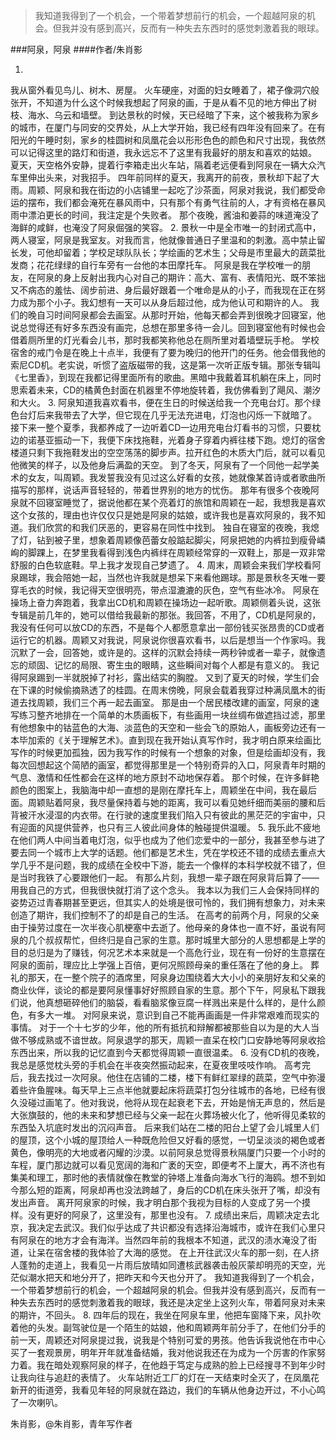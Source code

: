 > 我知道我得到了一个机会，一个带着梦想前行的机会，一个超越阿泉的机会。但我并没有感到高兴，反而有一种失去东西时的感觉刺激着我的眼球。

###阿泉，阿泉
####作者/朱肖影

1.

我从窗外看见鸟儿、树木、房屋。
火车硬座，对面的妇女睡着了，裙子像洞穴般张开，不知道为什么这个时候我想起了阿泉的画，于是从看不见的地方伸出了树枝、海水、乌云和墙壁。
到达景秋的时候，天已经暗了下来，这个被我称为家乡的城市，在厦门与同安的交界处，从上大学开始，我已经有四年没有回来了。在有阳光的午睡时刻，家乡的桂圆树和凤凰花会以形形色色的颜色和尺寸出现，我依然可以记得这里的路灯和街道，我永远忘不了这里有我最好的朋友和喜欢的姑娘。
夏天，天空格外安静，提着行李箱走出火车站，隔着老远便看到阿泉在一辆大众汽车里伸出头来，对我招手。
四年前同样的夏天，我离开的前夜，景秋却下起了大雨。周颖、阿泉和我在街边的小店铺里一起吃了沙茶面，阿泉对我说，我们都受命运的摆布，我们都会淹死在暴风雨中，只有那个有勇气往前的人，才有资格在暴风雨中漂泊更长的时间，我注定是个失败者。
那个夜晚，酱油和姜蒜的味道淹没了海鲜的咸鲜，也淹没了阿泉倔强的笑容。
2.
景秋一中是全市唯一的封闭式高中，两人寝室，阿泉是我室友。对我而言，他就像普通日子里温和的刺激。高中禁止留长发，可他却留着；学校足球队队长；学绘画的艺术生；父母是市里最大的蔬菜批发商；花花绿绿的自行车旁有一台他的本田摩托车。
阿泉是我在学校唯一的朋友，在阿泉的身上反射出我内心对自己的期许：高大、富有、表情阳光、既不笨拙又不病态的羞怯、阔步前进、身后最好跟着一个唯命是从的小子，而我现在正在努力成为那个小子。我幻想有一天可以从身后超过他，成为他认可和期许的人。
我们的晚自习时间阿泉都会去画室。从那时开始，他每天都会弄到很晚才回寝室，他说总觉得还有好多东西没有画完，总想在那里多待一会儿。回到寝室他有时候也会借着厕所里的灯光看会儿书，那时我都笑称他总在厕所里对着墙壁玩手枪。
学校宿舍的戒门令是在晚上十点半，我便有了要为晚归的他开门的任务。他会借我他的索尼CD机。老实说，听惯了盗版磁带的我，这是第一次听正版专辑。那张专辑叫《七里香》，到现在我都记得里面所有的歌曲。黑暗中我戴着耳机躺在床上，同时思索着未来，CD的橘黄色封面在机器里不停地旋转着，我仿佛看到了飓风、潮汐和大火。
3.
阿泉知道我喜欢看书，便在生日的时候送给我一个充电台灯。那个绿色台灯后来我带去了大学，但它现在几乎无法充进电，灯泡也闪烁一下就暗了。
接下来一整个夏季，我都养成了一边听着CD一边用充电台灯看书的习惯，只要枕边的诺基亚振动一下，我便下床找拖鞋，光着身子穿着内裤往楼下跑。熄灯的宿舍楼道只剩下我拖鞋发出的空空荡荡的脚步声。拉开红色的木质大门后，就可以看见他微笑的样子，以及他身后满盈的天空。
到了冬天，阿泉有了一个同他一起学美术的女友，叫周颖。我发誓我没有见过这么好看的女孩，她就像某首诗或者歌曲所描写的那样，说话声音轻轻的，带着世界别的地方的忧伤。
那年有很多个夜晚阿泉就不回寝室睡觉了，据说他都在某个亮着灯的旅馆和周颖在一起，我想我是喜欢这个女孩的，理由也许仅仅只是她是阿泉的姑娘，或许我也是喜欢阿泉的，我不知道。我们欣赏的和我们厌恶的，更容易在同性中找到。
独自在寝室的夜晚，我熄了灯，钻到被子里，想象着周颖像芭蕾女般踮起脚尖，阿泉把她的内裤拉到瘦骨嶙峋的脚踝上，在梦里我看得到浅色内裤绊在周颖经常穿的一双鞋上，那是一双非常舒服的白色软底鞋。早上我才发现自己梦遗了。
4.
周末，周颖会来我们学校看阿泉踢球，我会陪她一起，当然也许我就是想呆下来看他踢球。那是景秋冬天唯一要穿毛衣的时候，我记得天空很明亮，带点湿漉漉的灰色，空气有些冰冷。
阿泉在操场上奋力奔跑着，我拿出CD机和周颖在操场边一起听歌。周颖侧着头说，这张专辑是前几年的，她可以借给我最新的那张。我回答，不用了，CD机是阿泉的，我没有任何可以放CD的东西，不是每个人都愿意拿出一部份钱买张昂贵的CD或者运行它的机器。周颖又对我说，阿泉说你很喜欢看书，以后是想当一个作家吗。我沉默了一会，回答她，或许是的。这样的沉默会持续一两秒钟或者一辈子，就像遗忘的顽固、记忆的局限、寄生虫的眼睛，这些瞬间对每个人都是有意义的。
我记得阿泉踢到一半就脱掉了衬衫，露出结实的胸膛。
又到了夏天的时候，学生们会在下课的时候偷摘熟透了的桂圆。在周末傍晚，阿泉会载着我穿过种满凤凰木的街道去找周颖，我们三个再一起去画室。
那是由一个居民楼改建的画室，阿泉的速写练习整齐地排在一个简单的木质画板下，有些画用一块丝绸布做遮挡过滤，那里有他想象中的钴蓝色的大海、淡蓝色的天空和一些会飞的原始人，画板旁边还有一本毕加索的《关于理解艺术》。直到现在我开始认真写作时，我才明白原来绘画比写作的时候更加孤独，因为我写作的时候有一个想象的对象，但是绘画却没有，我每次回想起这个简陋的画室，都觉得那里是一个特别奇异的入口，阿泉青年时期的气息、激情和任性都会在这样的地方原封不动地保存着。
那个时候，在许多鲜艳颜色的图案上，我脑海中却一直想的是刚在摩托车上，周颖坐在中间，我在最后面。周颖贴着阿泉，我尽量保持着与她的距离，我可以看见她纤细而美丽的腰和后背被汗水浸湿的内衣带。在行驶的速度里我们陷入只有彼此的黑茫茫的宇宙中，只有迎面的风提供营养，也只有三人彼此间身体的触碰提供温暖。
5.
我乐此不疲地在他们两人中间当着电灯泡，似乎也成为了他们恋爱中的一部分，我甚至参与进了要去同一个城市上大学的话题。他们都是艺术生，凭在学校还不错的成绩去重点大学几乎不是问题，我的成绩在全校中下游，能去一个像样的本科学校就不错了，但是当时我铁了心要跟他们一起。
有那么片刻，我想一辈子跟在阿泉背后算了——用我自己的方式，但我很快就打消了这个念头。
我本以为我们三人会保持同样的姿势迈过青春期甚至更远，但其实人的处境是很可怜的，我们拥有想象力，对未来创造了期许，我们控制不了的却是自己的生活。
在高考的前两个月，阿泉的父亲由于操劳过度在一次半夜心肌梗塞中去逝了。他母亲的身体也一直不好，虽说有阿泉的几个叔叔帮忙，但终归是自己家的生意。那时城里大部分的人思想都是上学的目的总归是为了赚钱，何况艺术本来就是一个高危行业，现在有一份好的生意摆在阿泉的面前，理应比上学强上百倍，更何况照顾母亲的重任落在了他的身上。
葬礼的那天，在一整个院子的酒席里，阿泉身边围绕着大大小小的亲朋好友和父亲的商业伙伴，谈论的都是要阿泉懂事好好照顾自家的生意。那个下午，阿泉私下跟我们说，他真想砸碎他们的脑袋，看看脑浆像豆腐一样溅出来是什么样的，是什么颜色，有多大一堆。
对阿泉来说，意识到自己不能再画画是一件非常艰难而现实的事情。
对于一个十七岁的少年，他的所有抵抗和辩解都被那些自以为是的大人当做不够成熟或不谙世故。阿泉退学的那天，周颖一直呆在校门口安静地等阿泉收拾东西出来，所以我的记忆直到今天都觉得周颖一直很温柔。
6.
没有CD机的夜晚，我总是感觉枕头旁的手机会在半夜突然振动起来，在夏夜里吱吱作响。
高考完后，我去找过一次阿泉。他住在店铺的二楼，楼下有鲜红翠绿的蔬菜，空气中弥漫着些许鱼腥味。每天早上三点半他就要起床将蔬菜打包分往城市的各地，已经有很久没碰过画笔了。他对我说，他将从现在起衰老下去，开始是悄无声息的，然后是大张旗鼓的，他的未来和梦想已经与父亲一起在火葬场被火化了，他听得见柔软的东西坠入坑底时发出的沉闷声音。
后来我们站在二楼的阳台上望了会儿城里人们的屋顶，这个小城的屋顶给人一种既危险但又好看的感觉，一切呈淡淡的褐色或者黄色，像明亮的大地或者闪耀的沙漠。以前阿泉总觉得景秋隔厦门只要一个小时的车程，厦门那边就可以看见宽阔的海和广袤的天空，即便考不上厦大，再不济也有集美和理工，那时他的表情就像在教堂的钟塔上准备向海水飞行的海鸥。想不到如今那么短的距离，阿泉却再也没法跨越了，身后的CD机在床头张开了嘴，却没有发出声音。
离开阿泉家的时候，我才明白那个我视为目标的人变成了另一个摸样。没有更好的阿泉了，这里没有，那里也没有。
7.
成绩出来后，周颖决定去北京，我决定去武汉。我们似乎达成了共识都没有选择沿海城市，或许在我们心里只有阿泉在的地方才会有海洋。当然四年前的我根本不知道，武汉的渍水淹没了街道，让呆在宿舍楼的我体验了大海的感觉。
在上开往武汉火车的那一刻，在人挤人蓬勃的走道上，我看见一片雨后放晴如同遭核武器袭击般灰蒙却明亮的天空，光茫似潮水把天和地分开了，把昨天和今天也分开了。
我知道我得到了一个机会，一个带着梦想前行的机会，一个超越阿泉的机会。但我并没有感到高兴，反而有一种失去东西时的感觉刺激着我的眼球，我还是决定坐上这列火车，带着阿泉对未来的期许，不回头。
8.
四年后的现在，我坐在阿泉车里，他把车窗降下来，风扑吹着他的头发。副驾驶位是一个陌生的姑娘，他和周颖两年前分手了，在他们分手的前一天，周颖还对阿泉提过我，说我是个特别可爱的男孩。他告诉我说他在市中心买了一套观景房，明年开年就准备结婚，我对他说我还在为成为一个厉害的作家努力着。我在暗处观察阿泉的样子，在他趋于笃定与成熟的脸上已经搜寻不到年少时让我向往与追赶的表情了。
火车站附近工厂的灯在一天结束时全灭了，在凤凰花新开的街道旁，我看见年轻的阿泉就在路边，我们的车辆从他身边开过，不小心鸣了一次喇叭。


朱肖影，@朱肖影，青年写作者 